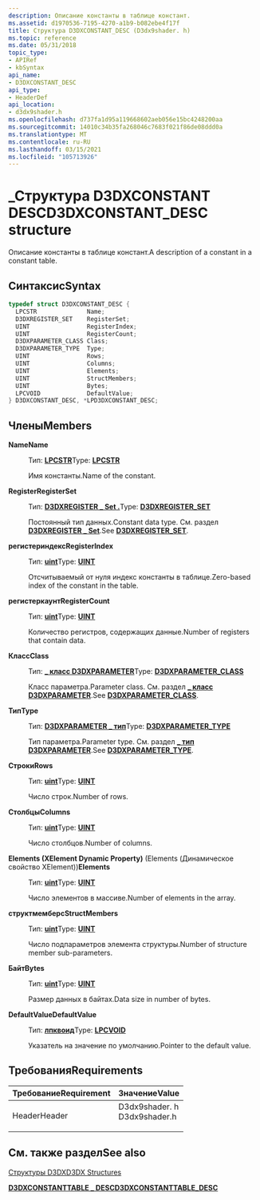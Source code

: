 ```yaml
---
description: Описание константы в таблице констант.
ms.assetid: d1970536-7195-4270-a1b9-b082ebe4f17f
title: Структура D3DXCONSTANT_DESC (D3dx9shader. h)
ms.topic: reference
ms.date: 05/31/2018
topic_type:
- APIRef
- kbSyntax
api_name:
- D3DXCONSTANT_DESC
api_type:
- HeaderDef
api_location:
- d3dx9shader.h
ms.openlocfilehash: d737fa1d95a119668602aeb056e15bc4248200aa
ms.sourcegitcommit: 14010c34b35fa268046c7683f021f86de08ddd0a
ms.translationtype: MT
ms.contentlocale: ru-RU
ms.lasthandoff: 03/15/2021
ms.locfileid: "105713926"
---
```

# <a name="d3dxconstant_desc-structure"></a><span data-ttu-id="5fe6c-103">\_Структура D3DXCONSTANT DESC</span><span class="sxs-lookup"><span data-stu-id="5fe6c-103">D3DXCONSTANT\_DESC structure</span></span>

<span data-ttu-id="5fe6c-104">Описание константы в таблице констант.</span><span class="sxs-lookup"><span data-stu-id="5fe6c-104">A description of a constant in a constant table.</span></span>

## <a name="syntax"></a><span data-ttu-id="5fe6c-105">Синтаксис</span><span class="sxs-lookup"><span data-stu-id="5fe6c-105">Syntax</span></span>


```C++
typedef struct D3DXCONSTANT_DESC {
  LPCSTR              Name;
  D3DXREGISTER_SET    RegisterSet;
  UINT                RegisterIndex;
  UINT                RegisterCount;
  D3DXPARAMETER_CLASS Class;
  D3DXPARAMETER_TYPE  Type;
  UINT                Rows;
  UINT                Columns;
  UINT                Elements;
  UINT                StructMembers;
  UINT                Bytes;
  LPCVOID             DefaultValue;
} D3DXCONSTANT_DESC, *LPD3DXCONSTANT_DESC;
```



## <a name="members"></a><span data-ttu-id="5fe6c-106">Члены</span><span class="sxs-lookup"><span data-stu-id="5fe6c-106">Members</span></span>

<dl> <dt>

<span data-ttu-id="5fe6c-107">**Name**</span><span class="sxs-lookup"><span data-stu-id="5fe6c-107">**Name**</span></span>
</dt> <dd>

<span data-ttu-id="5fe6c-108">Тип: **[ **LPCSTR**](../winprog/windows-data-types.md)**</span><span class="sxs-lookup"><span data-stu-id="5fe6c-108">Type: **[**LPCSTR**](../winprog/windows-data-types.md)**</span></span>

</dd> <dd>

<span data-ttu-id="5fe6c-109">Имя константы.</span><span class="sxs-lookup"><span data-stu-id="5fe6c-109">Name of the constant.</span></span>

</dd> <dt>

<span data-ttu-id="5fe6c-110">**Register**</span><span class="sxs-lookup"><span data-stu-id="5fe6c-110">**RegisterSet**</span></span>
</dt> <dd>

<span data-ttu-id="5fe6c-111">Тип: **[ **D3DXREGISTER \_ Set** .](./d3dxregister-set.md)**</span><span class="sxs-lookup"><span data-stu-id="5fe6c-111">Type: **[**D3DXREGISTER\_SET**](./d3dxregister-set.md)**</span></span>

</dd> <dd>

<span data-ttu-id="5fe6c-112">Постоянный тип данных.</span><span class="sxs-lookup"><span data-stu-id="5fe6c-112">Constant data type.</span></span> <span data-ttu-id="5fe6c-113">См. раздел [**D3DXREGISTER \_ Set**](./d3dxregister-set.md).</span><span class="sxs-lookup"><span data-stu-id="5fe6c-113">See [**D3DXREGISTER\_SET**](./d3dxregister-set.md).</span></span>

</dd> <dt>

<span data-ttu-id="5fe6c-114">**регистериндекс**</span><span class="sxs-lookup"><span data-stu-id="5fe6c-114">**RegisterIndex**</span></span>
</dt> <dd>

<span data-ttu-id="5fe6c-115">Тип: **[ **uint**](../winprog/windows-data-types.md)**</span><span class="sxs-lookup"><span data-stu-id="5fe6c-115">Type: **[**UINT**](../winprog/windows-data-types.md)**</span></span>

</dd> <dd>

<span data-ttu-id="5fe6c-116">Отсчитываемый от нуля индекс константы в таблице.</span><span class="sxs-lookup"><span data-stu-id="5fe6c-116">Zero-based index of the constant in the table.</span></span>

</dd> <dt>

<span data-ttu-id="5fe6c-117">**регистеркаунт**</span><span class="sxs-lookup"><span data-stu-id="5fe6c-117">**RegisterCount**</span></span>
</dt> <dd>

<span data-ttu-id="5fe6c-118">Тип: **[ **uint**](../winprog/windows-data-types.md)**</span><span class="sxs-lookup"><span data-stu-id="5fe6c-118">Type: **[**UINT**](../winprog/windows-data-types.md)**</span></span>

</dd> <dd>

<span data-ttu-id="5fe6c-119">Количество регистров, содержащих данные.</span><span class="sxs-lookup"><span data-stu-id="5fe6c-119">Number of registers that contain data.</span></span>

</dd> <dt>

<span data-ttu-id="5fe6c-120">**Класс**</span><span class="sxs-lookup"><span data-stu-id="5fe6c-120">**Class**</span></span>
</dt> <dd>

<span data-ttu-id="5fe6c-121">Тип: **[ **\_ класс D3DXPARAMETER**](./d3dxparameter-class.md)**</span><span class="sxs-lookup"><span data-stu-id="5fe6c-121">Type: **[**D3DXPARAMETER\_CLASS**](./d3dxparameter-class.md)**</span></span>

</dd> <dd>

<span data-ttu-id="5fe6c-122">Класс параметра.</span><span class="sxs-lookup"><span data-stu-id="5fe6c-122">Parameter class.</span></span> <span data-ttu-id="5fe6c-123">См. раздел [**\_ класс D3DXPARAMETER**](./d3dxparameter-class.md).</span><span class="sxs-lookup"><span data-stu-id="5fe6c-123">See [**D3DXPARAMETER\_CLASS**](./d3dxparameter-class.md).</span></span>

</dd> <dt>

<span data-ttu-id="5fe6c-124">**Тип**</span><span class="sxs-lookup"><span data-stu-id="5fe6c-124">**Type**</span></span>
</dt> <dd>

<span data-ttu-id="5fe6c-125">Тип: **[ **D3DXPARAMETER \_ тип**](./d3dxparameter-type.md)**</span><span class="sxs-lookup"><span data-stu-id="5fe6c-125">Type: **[**D3DXPARAMETER\_TYPE**](./d3dxparameter-type.md)**</span></span>

</dd> <dd>

<span data-ttu-id="5fe6c-126">Тип параметра.</span><span class="sxs-lookup"><span data-stu-id="5fe6c-126">Parameter type.</span></span> <span data-ttu-id="5fe6c-127">См. раздел [**\_ тип D3DXPARAMETER**](./d3dxparameter-type.md).</span><span class="sxs-lookup"><span data-stu-id="5fe6c-127">See [**D3DXPARAMETER\_TYPE**](./d3dxparameter-type.md).</span></span>

</dd> <dt>

<span data-ttu-id="5fe6c-128">**Строки**</span><span class="sxs-lookup"><span data-stu-id="5fe6c-128">**Rows**</span></span>
</dt> <dd>

<span data-ttu-id="5fe6c-129">Тип: **[ **uint**](../winprog/windows-data-types.md)**</span><span class="sxs-lookup"><span data-stu-id="5fe6c-129">Type: **[**UINT**](../winprog/windows-data-types.md)**</span></span>

</dd> <dd>

<span data-ttu-id="5fe6c-130">Число строк.</span><span class="sxs-lookup"><span data-stu-id="5fe6c-130">Number of rows.</span></span>

</dd> <dt>

<span data-ttu-id="5fe6c-131">**Столбцы**</span><span class="sxs-lookup"><span data-stu-id="5fe6c-131">**Columns**</span></span>
</dt> <dd>

<span data-ttu-id="5fe6c-132">Тип: **[ **uint**](../winprog/windows-data-types.md)**</span><span class="sxs-lookup"><span data-stu-id="5fe6c-132">Type: **[**UINT**](../winprog/windows-data-types.md)**</span></span>

</dd> <dd>

<span data-ttu-id="5fe6c-133">Число столбцов.</span><span class="sxs-lookup"><span data-stu-id="5fe6c-133">Number of columns.</span></span>

</dd> <dt>

<span data-ttu-id="5fe6c-134">**Elements (XElement Dynamic Property)** (Elements (Динамическое свойство XElement))</span><span class="sxs-lookup"><span data-stu-id="5fe6c-134">**Elements**</span></span>
</dt> <dd>

<span data-ttu-id="5fe6c-135">Тип: **[ **uint**](../winprog/windows-data-types.md)**</span><span class="sxs-lookup"><span data-stu-id="5fe6c-135">Type: **[**UINT**](../winprog/windows-data-types.md)**</span></span>

</dd> <dd>

<span data-ttu-id="5fe6c-136">Число элементов в массиве.</span><span class="sxs-lookup"><span data-stu-id="5fe6c-136">Number of elements in the array.</span></span>

</dd> <dt>

<span data-ttu-id="5fe6c-137">**структмемберс**</span><span class="sxs-lookup"><span data-stu-id="5fe6c-137">**StructMembers**</span></span>
</dt> <dd>

<span data-ttu-id="5fe6c-138">Тип: **[ **uint**](../winprog/windows-data-types.md)**</span><span class="sxs-lookup"><span data-stu-id="5fe6c-138">Type: **[**UINT**](../winprog/windows-data-types.md)**</span></span>

</dd> <dd>

<span data-ttu-id="5fe6c-139">Число подпараметров элемента структуры.</span><span class="sxs-lookup"><span data-stu-id="5fe6c-139">Number of structure member sub-parameters.</span></span>

</dd> <dt>

<span data-ttu-id="5fe6c-140">**Байт**</span><span class="sxs-lookup"><span data-stu-id="5fe6c-140">**Bytes**</span></span>
</dt> <dd>

<span data-ttu-id="5fe6c-141">Тип: **[ **uint**](../winprog/windows-data-types.md)**</span><span class="sxs-lookup"><span data-stu-id="5fe6c-141">Type: **[**UINT**](../winprog/windows-data-types.md)**</span></span>

</dd> <dd>

<span data-ttu-id="5fe6c-142">Размер данных в байтах.</span><span class="sxs-lookup"><span data-stu-id="5fe6c-142">Data size in number of bytes.</span></span>

</dd> <dt>

<span data-ttu-id="5fe6c-143">**DefaultValue**</span><span class="sxs-lookup"><span data-stu-id="5fe6c-143">**DefaultValue**</span></span>
</dt> <dd>

<span data-ttu-id="5fe6c-144">Тип: **[ **лпквоид**](../winprog/windows-data-types.md)**</span><span class="sxs-lookup"><span data-stu-id="5fe6c-144">Type: **[**LPCVOID**](../winprog/windows-data-types.md)**</span></span>

</dd> <dd>

<span data-ttu-id="5fe6c-145">Указатель на значение по умолчанию.</span><span class="sxs-lookup"><span data-stu-id="5fe6c-145">Pointer to the default value.</span></span>

</dd> </dl>

## <a name="requirements"></a><span data-ttu-id="5fe6c-146">Требования</span><span class="sxs-lookup"><span data-stu-id="5fe6c-146">Requirements</span></span>



| <span data-ttu-id="5fe6c-147">Требование</span><span class="sxs-lookup"><span data-stu-id="5fe6c-147">Requirement</span></span> | <span data-ttu-id="5fe6c-148">Значение</span><span class="sxs-lookup"><span data-stu-id="5fe6c-148">Value</span></span> |
|-------------------|------------------------------------------------------------------------------------------|
| <span data-ttu-id="5fe6c-149">Header</span><span class="sxs-lookup"><span data-stu-id="5fe6c-149">Header</span></span><br/> | <dl> <span data-ttu-id="5fe6c-150"><dt>D3dx9shader. h</dt></span><span class="sxs-lookup"><span data-stu-id="5fe6c-150"><dt>D3dx9shader.h</dt></span></span> </dl> |



## <a name="see-also"></a><span data-ttu-id="5fe6c-151">См. также раздел</span><span class="sxs-lookup"><span data-stu-id="5fe6c-151">See also</span></span>

<dl> <dt>

[<span data-ttu-id="5fe6c-152">Структуры D3DX</span><span class="sxs-lookup"><span data-stu-id="5fe6c-152">D3DX Structures</span></span>](dx9-graphics-reference-d3dx-structures.md)
</dt> <dt>

[<span data-ttu-id="5fe6c-153">**D3DXCONSTANTTABLE \_ DESC**</span><span class="sxs-lookup"><span data-stu-id="5fe6c-153">**D3DXCONSTANTTABLE\_DESC**</span></span>](d3dxconstanttable-desc.md)
</dt> </dl>

 

 
